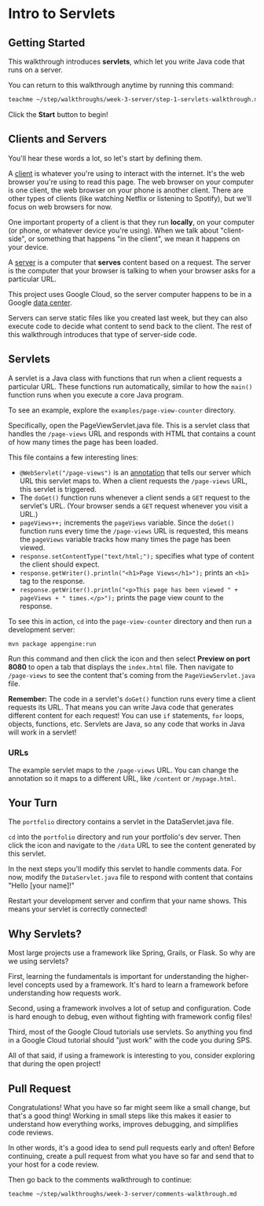 # Intro to Servlets
 
## Getting Started
 
This walkthrough introduces **servlets**, which let you write Java code that
runs on a server.
 
You can return to this walkthrough anytime by running this command:
 
```bash
teachme ~/step/walkthroughs/week-3-server/step-1-servlets-walkthrough.md
```
 
Click the **Start** button to begin!
 
## Clients and Servers
 
You'll hear these words a lot, so let's start by defining them.
 
A [client](https://en.wikipedia.org/wiki/Client_\(computing\)) is whatever
you're using to interact with the internet. It's the web browser you're using to
read this page. The web browser on your computer is one client, the web browser
on your phone is another client. There are other types of clients (like watching
Netflix or listening to Spotify), but we'll focus on web browsers for now.
 
One important property of a client is that they run **locally**, on your
computer (or phone, or whatever device you're using). When we talk about
"client-side", or something that happens "in the client", we mean it happens on
your device.
 
A [server](https://en.wikipedia.org/wiki/Server_\(computing\)) is a computer
that **serves** content based on a request. The server is the computer that your
browser is talking to when your browser asks for a particular URL.
 
This project uses Google Cloud, so the server computer happens to be in a Google
[data center](https://www.google.com/about/datacenters/).
 
Servers can serve static files like you created last week, but they can also
execute code to decide what content to send back to the client. The rest of this
walkthrough introduces that type of server-side code.
 
## Servlets
 
A servlet is a Java class with functions that run when a client requests a
particular URL. These functions run automatically, similar to how the `main()`
function runs when you execute a core Java program.
 
To see an example, explore the `examples/page-view-counter` directory.
 
Specifically, open the
<walkthrough-editor-open-file
    filePath="step/walkthroughs/week-3-server/examples/page-view-counter/src/main/java/com/google/sps/servlets/PageViewServlet.java">
  PageViewServlet.java
</walkthrough-editor-open-file>
file. This is a servlet class that handles the `/page-views` URL and responds
with HTML that contains a count of how many times the page has been loaded.
 
This file contains a few interesting lines:
 
-   `@WebServlet("/page-views")` is an
    [annotation](https://en.wikipedia.org/wiki/Java_annotation) that tells our
    server which URL this servlet maps to. When a client requests the
    `/page-views` URL, this servlet is triggered.
-   The `doGet()` function runs whenever a client sends a `GET` request to the
    servlet's URL. (Your browser sends a `GET` request whenever you visit a
    URL.)
-   `pageViews++;` increments the `pageViews` variable. Since the `doGet()`
    function runs every time the `/page-views` URL is requested, this means the
    `pageViews` variable tracks how many times the page has been viewed.
-   `response.setContentType("text/html;");` specifies what type of content the
    client should expect.
-   `response.getWriter().println("<h1>Page Views</h1>");` prints an `<h1>` tag
    to the response.
-   `response.getWriter().println("<p>This page has been viewed " + pageViews +
    " times.</p>");` prints the page view count to the response.
 
To see this in action, `cd` into the `page-view-counter` directory and then run
a development server:
 
```bash
mvn package appengine:run
```
 
Run this command and then click the
<walkthrough-web-preview-icon></walkthrough-web-preview-icon> icon and then
select **Preview on port 8080** to open a tab that displays the `index.html`
file. Then navigate to `/page-views` to see the content that's coming from the
`PageViewServlet.java` file.
 
**Remember:** The code in a servlet's `doGet()` function runs every time a
client requests its URL. That means you can write Java code that generates
different content for each request! You can use `if` statements, `for` loops,
objects, functions, etc. Servlets are Java, so any code that works in Java will
work in a servlet!
 
### URLs
 
The example servlet maps to the `/page-views` URL. You can change the annotation
so it maps to a different URL, like `/content` or `/mypage.html`.
 
## Your Turn
 
The `portfolio` directory contains a servlet in the
<walkthrough-editor-open-file
    filePath="step/portfolio/src/main/java/com/google/sps/servlets/DataServlet.java">
  DataServlet.java
</walkthrough-editor-open-file>
file.
 
`cd` into the `portfolio` directory and run your portfolio's dev server. Then
click the <walkthrough-web-preview-icon></walkthrough-web-preview-icon> icon
and navigate to the `/data` URL to see the content generated by this servlet.
 
In the next steps you'll modify this servlet to handle comments data. For now,
modify the `DataServlet.java` file to respond with content that contains "Hello
[your name]!"
 
Restart your development server and confirm that your name shows. This means
your servlet is correctly connected!
 
## Why Servlets?
 
Most large projects use a framework like Spring, Grails, or Flask. So why are we
using servlets?
 
First, learning the fundamentals is important for understanding the higher-level
concepts used by a framework. It's hard to learn a framework before
understanding how requests work.
 
Second, using a framework involves a lot of setup and configuration. Code is
hard enough to debug, even without fighting with framework config files!
 
Third, most of the Google Cloud tutorials use servlets. So anything you find in
a Google Cloud tutorial should "just work" with the code you during SPS.
 
All of that said, if using a framework is interesting to you, consider exploring
that during the open project!
 
## Pull Request
 
<walkthrough-conclusion-trophy></walkthrough-conclusion-trophy>
 
Congratulations! What you have so far might seem like a small change, but that's
a good thing! Working in small steps like this makes it easier to understand how
everything works, improves debugging, and simplifies code reviews.
 
In other words, it's a good idea to send pull requests early and often! Before
continuing, create a pull request from what you have so far and send that to
your host for a code review.
 
Then go back to the comments walkthrough to continue:
 
```bash
teachme ~/step/walkthroughs/week-3-server/comments-walkthrough.md
```
